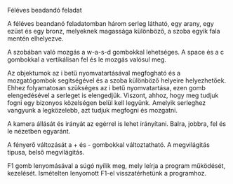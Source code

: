 Féléves beadandó feladat

A féléves beandanó feladatomban három serleg látható, egy arany, egy ezüst és egy bronz, melyeknek magassága különböző, a szoba egyik fala mentén elhelyezve. 

A szobában való mozgás a w-a-s-d gombokkal lehetséges. A space és a c gombokkal a vertikálisan fel és le mozgás valósul meg.

Az objektumok az i betű nyomvatartásával megfogható és a mozgatógombok segitségével és a szoba különböző helyeire helyezhetőek. Ehhez folyamatosan szükséges az i betű nyomvatartása, ezen gomb elengedésével a serleget is elengedjük. Viszont, ahhoz, hogy meg tudjuk fogni egy bizonyos közelségen belül kell legyünk. Amelyik serleghez vangyunk a legközelebb, azt tudjuk megfogni és mozgatni.

A kamera állását és irányát az egérrel is lehet irányítani. Balra, jobbra, fel és le nézetben egyaránt.

A fényerő változását a + és - gombokkal változtatható. A megvilágitás tipusa, belső megvilágitás.

F1 gomb lenyomásával a súgó nyílik meg, mely leírja a program működését, kezelését. Ismételten lenyomott F1-el visszatérhetünk a programhoz.
